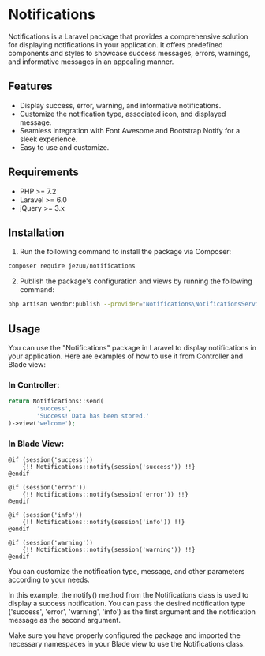 # Notifications

Notifications is a Laravel package that provides a comprehensive solution for displaying notifications in your application. It offers predefined components and styles to showcase success messages, errors, warnings, and informative messages in an appealing manner.

## Features

- Display success, error, warning, and informative notifications.
- Customize the notification type, associated icon, and displayed message.
- Seamless integration with Font Awesome and Bootstrap Notify for a sleek experience.
- Easy to use and customize.

## Requirements

- PHP >= 7.2
- Laravel >= 6.0
- jQuery >= 3.x

## Installation

1. Run the following command to install the package via Composer:

```bash
composer require jezuu/notifications
```
   
2. Publish the package's configuration and views by running the following command:

```bash
php artisan vendor:publish --provider="Notifications\NotificationsServiceProvider"
```

## Usage

You can use the "Notifications" package in Laravel to display notifications in your application. Here are examples of how to use it from Controller and Blade view:

### In Controller:

```php
return Notifications::send(
        'success',
        'Success! Data has been stored.'
)->view('welcome');
```

### In Blade View:

```blade
@if (session('success'))
    {!! Notifications::notify(session('success')) !!}
@endif

@if (session('error'))
    {!! Notifications::notify(session('error')) !!}
@endif

@if (session('info'))
    {!! Notifications::notify(session('info')) !!}
@endif

@if (session('warning'))
    {!! Notifications::notify(session('warning')) !!}
@endif
```

You can customize the notification type, message, and other parameters according to your needs.

In this example, the notify() method from the Notifications class is used to display a success notification. You can pass the desired notification type ('success', 'error', 'warning', 'info') as the first argument and the notification message as the second argument.

Make sure you have properly configured the package and imported the necessary namespaces in your Blade view to use the Notifications class.

